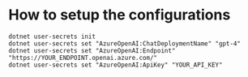 # How to setup the configurations

```console
dotnet user-secrets init
dotnet user-secrets set "AzureOpenAI:ChatDeploymentName" "gpt-4"
dotnet user-secrets set "AzureOpenAI:Endpoint" "https://YOUR_ENDPOINT.openai.azure.com/"
dotnet user-secrets set "AzureOpenAI:ApiKey" "YOUR_API_KEY"
```
